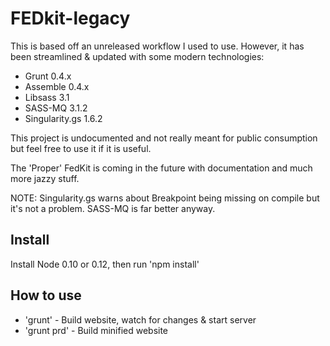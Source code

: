 # FEDkit-legacy

This is based off an unreleased workflow I used to use. However, it has been streamlined & updated with some modern technologies:

* Grunt 0.4.x
* Assemble 0.4.x
* Libsass 3.1
* SASS-MQ 3.1.2
* Singularity.gs 1.6.2

This project is undocumented and not really meant for public consumption but feel free to use it if it is useful.

The 'Proper' FedKit is coming in the future with documentation and much more jazzy stuff.

NOTE: Singularity.gs warns about Breakpoint being missing on compile but it's not a problem. SASS-MQ is far better anyway.

## Install

Install Node 0.10 or 0.12, then run 'npm install'

## How to use

* 'grunt' - Build website, watch for changes & start server
* 'grunt prd' - Build minified website
